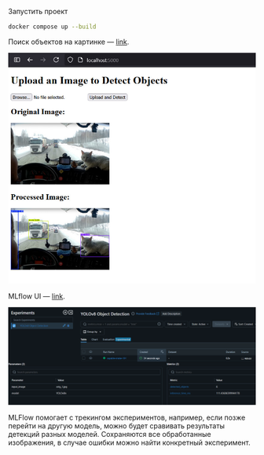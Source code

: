 Запустить проект
```bash
docker compose up --build
```

Поиск объектов на картинке — [link]("http://localhost:5000").

![image](images/report_1.png)

MLflow UI — [link]("http://localhost:5001").

![image](images/report_2.png)


MLFlow помогает с трекингом экспериментов, например, если позже перейти на другую модель, можно будет сравивать результаты детекций разных моделей. Сохраняются все обработанные изображения, в случае ошибки можно найти конкретный эксперимент.